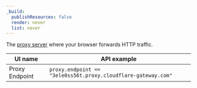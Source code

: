 ```yaml
---
_build:
  publishResources: false
  render: never
  list: never
---
```


The [proxy server](/cloudflare-one/connections/connect-devices/agentless/pac-files/) where your browser forwards HTTP traffic.

| UI name        | API example                  |
| -------------- | ---------------------------- |
| Proxy Endpoint | `proxy.endpoint == "3ele0ss56t.proxy.cloudflare-gateway.com"` |